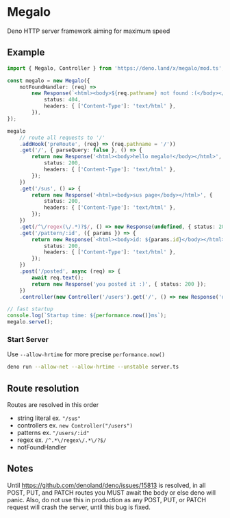 # Megalo
Deno HTTP server framework aiming for maximum speed

## Example
```ts
import { Megalo, Controller } from 'https://deno.land/x/megalo/mod.ts';

const megalo = new Megalo({
	notFoundHandler: (req) =>
		new Response(`<html><body>${req.pathname} not found :(</body></html>`, {
			status: 404,
			headers: { ['Content-Type']: 'text/html' },
		}),
});

megalo
	// route all requests to '/'
	.addHook('preRoute', (req) => (req.pathname = '/'))
	.get('/', { parseQuery: false }, () => {
		return new Response('<html><body>hello megalo!</body></html>', {
			status: 200,
			headers: { ['Content-Type']: 'text/html' },
		});
	})
	.get('/sus', () => {
		return new Response('<html><body>sus page</body></html>', {
			status: 200,
			headers: { ['Content-Type']: 'text/html' },
		});
	})
	.get(/^\/regex(\/.*)?$/, () => new Response(undefined, { status: 200 }))
	.get('/pattern/:id', ({ params }) => {
		return new Response(`<html><body>id: ${params.id}</body></html>`, {
			status: 200,
			headers: { ['Content-Type']: 'text/html' },
		});
	})
	.post('/posted', async (req) => {
		await req.text();
		return new Response('you posted it :)', { status: 200 });
	})
	.controller(new Controller('/users').get('/', () => new Response('user', { status: 200 })));

// fast startup
console.log(`Startup time: ${performance.now()}ms`);
megalo.serve();
```

### Start Server
Use `--allow-hrtime` for more precise `performance.now()`
```bash
deno run --allow-net --allow-hrtime --unstable server.ts
```

## Route resolution

Routes are resolved in this order
- string literal ex. `"/sus"`
- controllers ex. `new Controller("/users")`
- patterns ex. `"/users/:id"`
- regex ex. `/^.*\/regex\/.*\/?$/`
- notFoundHandler

## Notes

Until https://github.com/denoland/deno/issues/15813 is resolved, in all POST, PUT, and PATCH routes you MUST await the body or else deno will panic. Also, do not use this in production as any POST, PUT, or PATCH request will crash the server, until this bug is fixed.
